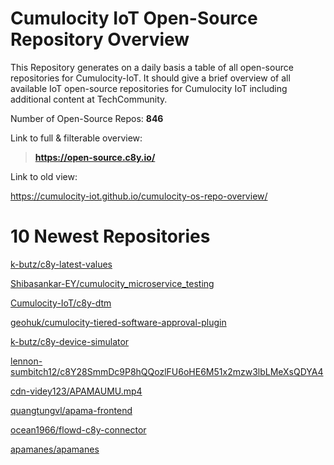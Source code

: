 
Cumulocity IoT Open-Source Repository Overview
==============================================


This Repository generates on a daily basis a table of all open-source repositories for Cumulocity-IoT. It should give a brief overview of all available IoT open-source repositories for Cumulocity IoT including additional content at TechCommunity.

Number of Open-Source Repos: **846**



Link to full & filterable overview:

>**https://open-source.c8y.io/**



Link to old view:

https://cumulocity-iot.github.io/cumulocity-os-repo-overview/


# 10 Newest Repositories


[k-butz/c8y-latest-values](https://github.com/k-butz/c8y-latest-values)

[Shibasankar-EY/cumulocity_microservice_testing](https://github.com/Shibasankar-EY/cumulocity_microservice_testing)

[Cumulocity-IoT/c8y-dtm](https://github.com/Cumulocity-IoT/c8y-dtm)

[geohuk/cumulocity-tiered-software-approval-plugin](https://github.com/geohuk/cumulocity-tiered-software-approval-plugin)

[k-butz/c8y-device-simulator](https://github.com/k-butz/c8y-device-simulator)

[lennon-sumbitch12/c8Y28SmmDc9P8hQQozlFU6oHE6M51x2mzw3lbLMeXsQDYA4](https://github.com/lennon-sumbitch12/c8Y28SmmDc9P8hQQozlFU6oHE6M51x2mzw3lbLMeXsQDYA4)

[cdn-videy123/APAMAUMU.mp4](https://github.com/cdn-videy123/APAMAUMU.mp4)

[quangtungvl/apama-frontend](https://github.com/quangtungvl/apama-frontend)

[ocean1966/flowd-c8y-connector](https://github.com/ocean1966/flowd-c8y-connector)

[apamanes/apamanes](https://github.com/apamanes/apamanes)